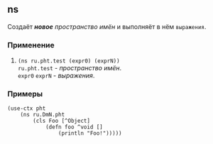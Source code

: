 ## ns
Создаёт ___новое__ пространство имён_ и выполняёт в нём `выражения`.

### Применение

1. `(ns ru.pht.test (expr0) (exprN))`<br>
`ru.pht.test` - _пространство имён_.<br>
`expr0` `exprN` - _выражения_.

### Примеры

```
(use-ctx pht
    (ns ru.DmN.pht
        (cls Foo [^Object]
            (defn foo ^void []
                (println "Foo!")))))
```